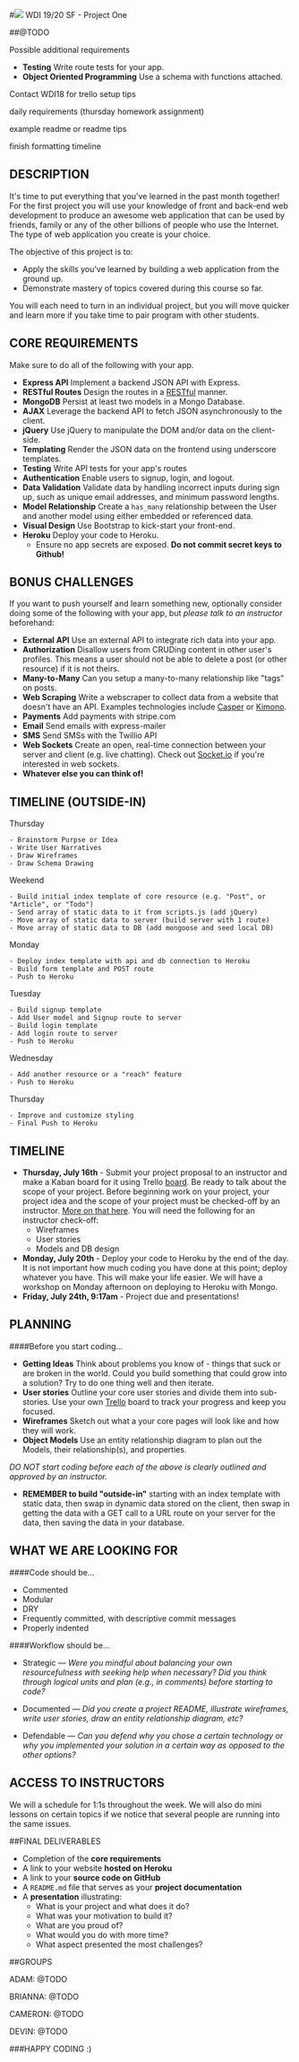 #![](https://ga-dash.s3.amazonaws.com/production/assets/logo-9f88ae6c9c3871690e33280fcf557f33.png)  WDI 19/20 SF - Project One

##@TODO

Possible additional requirements
* **Testing** Write route tests for your app.
* **Object Oriented Programming** Use a schema with functions attached.

Contact WDI18 for trello setup tips

daily requirements (thursday homework assignment)

example readme or readme tips

finish formatting timeline


## DESCRIPTION

It's time to put everything that you've learned in the past month together! For the first project you will use your knowledge of front and back-end web development to produce an awesome web application that can be used by friends, family or any of the other billions of people who use the Internet. The type of web application you create is your choice.

The objective of this project is to:

* Apply the skills you've learned by building a web application from the ground up.
* Demonstrate mastery of topics covered during this course so far.

You will each need to turn in an individual project, but you will move quicker and learn more if you take time to pair program with other students.

## CORE REQUIREMENTS
Make sure to do all of the following with your app.

* **Express API** Implement a backend JSON API with Express.
* **RESTful Routes** Design the routes in a [RESTful](http://restfulrouting.com/mappings/resources) manner.
* **MongoDB** Persist at least two models in a Mongo Database.
* **AJAX** Leverage the backend API to fetch JSON asynchronously to the client.
* **jQuery** Use jQuery to manipulate the DOM and/or data on the client-side.
* **Templating** Render the JSON data on the frontend using underscore templates.
* **Testing** Write API tests for your app's routes
* **Authentication** Enable users to signup, login, and logout.
* **Data Validation** Validate data by handling incorrect inputs during sign up, such as unique email addresses, and minimum password lengths.
* **Model Relationship** Create a `has_many` relationship between the User and another model using either embedded or referenced data.
* **Visual Design** Use Bootstrap to kick-start your front-end.
* **Heroku** Deploy your code to Heroku.
	* Ensure no app secrets are exposed.  __Do not commit secret keys to Github!__


## BONUS CHALLENGES
If you want to push yourself and learn something new, optionally consider doing some of the following with your app, but *please talk to an instructor* beforehand:

* **External API** Use an external API to integrate rich data into your app.
* **Authorization** Disallow users from CRUDing content in other user's profiles. This means a user should not be able to delete a post (or other resource) if it is not theirs.
* **Many-to-Many** Can you setup a many-to-many relationship like "tags" on posts.
* **Web Scraping** Write a webscraper to collect data from a website that doesn't have an API. Examples technologies include [Casper](http://casperjs.org/) or [Kimono](https://www.kimonolabs.com/).
* **Payments** Add payments with stripe.com
* **Email** Send emails with express-mailer
* **SMS** Send SMSs with the Twillio API
* **Web Sockets** Create an open, real-time connection between your server and client (e.g. live chatting). Check out <a href="http://socket.io/" target="_blank">Socket.io</a> if you're interested in web sockets.
* **Whatever else you can think of!**

## TIMELINE (OUTSIDE-IN)

Thursday

	- Brainstorm Purpse or Idea
	- Write User Narratives
	- Draw Wireframes
	- Draw Schema Drawing

Weekend

	- Build initial index template of core resource (e.g. "Post", or "Article", or "Todo")
	- Send array of static data to it from scripts.js (add jQuery)
	- Move array of static data to server (build server with 1 route)
	- Move array of static data to DB (add mongoose and seed local DB)

Monday

	- Deploy index template with api and db connection to Heroku
	- Build form template and POST route
	- Push to Heroku

Tuesday

	- Build signup template
	- Add User model and Signup route to server
	- Build login template
	- Add login route to server
	- Push to Heroku

Wednesday

	- Add another resource or a "reach" feature
	- Push to Heroku

Thursday

	- Improve and customize styling
	- Final Push to Heroku

## TIMELINE

* **Thursday, July 16th** - Submit your project proposal to an instructor and make a Kaban board for it using Trello [board](https://trello.com/b/dl7VicOR/sfwdi18-project1). Be ready to talk about the scope of your project. Before beginning work on your project, your project idea and the scope of your project must be checked-off by an instructor. [More on that here](@TODO). You will need the following for an instructor check-off:
    * Wireframes
    * User stories
    * Models and DB design
* **Monday, July 20th** - Deploy your code to Heroku by the end of the day. It is not important how much coding you have done at this point; deploy whatever you have.  This will make your life easier. We will have a workshop on Monday afternoon on deploying to Heroku with Mongo.
* **Friday, July 24th, 9:17am** - Project due and presentations!

## PLANNING

####Before you start coding...

* **Getting Ideas** Think about problems you know of - things that suck or are broken in the world. Could you build something that could grow into a solution? Try to do one thing well and then iterate.
* **User stories** Outline your core user stories and divide them into sub-stories. Use your own [Trello](https://trello.com/) board to track your progress and keep you focused.
* **Wireframes** Sketch out what a your core pages will look like and how they will work.
* **Object Models** Use an entity relationship diagram to plan out the Models, their relationship(s), and properties.

*DO NOT start coding before each of the above is clearly outlined and approved by an instructor.*

* **REMEMBER to build "outside-in"**
 starting with an index template with static data, then swap in dynamic data stored on the client, then swap in getting the data with a GET call to a URL route on your server for the data, then saving the data in your database.

## WHAT WE ARE LOOKING FOR
####Code should be...

* Commented
* Modular
* DRY
* Frequently committed, with descriptive commit messages
* Properly indented

####Workflow should be...

* Strategic —
*Were you mindful about balancing your own resourcefulness with seeking help when necessary?*
*Did you think through logical units and plan (e.g., in comments) before starting to code?*

* Documented —
*Did you create a project README, illustrate wireframes, write user stories, draw an entity relationship diagram, etc?*

* Defendable —
*Can you defend why you chose a certain technology or why you implemented your solution in a certain way as opposed to the other options?*

## ACCESS TO INSTRUCTORS
We will a schedule for 1:1s throughout the week. We will also do mini lessons on certain topics if we notice that several people are running into the same issues.

##FINAL DELIVERABLES

* Completion of the **core requirements**
* A link to your website **hosted on Heroku**
* A link to your **source code on GitHub**
* A `README.md` file that serves as your **project documentation**
* A **presentation** illustrating:
	* What is your project and what does it do?
	* What was your motivation to build it?
	* What are you proud of?
	* What would you do with more time?
	* What aspect presented the most challenges?

##GROUPS

ADAM:
@TODO


BRIANNA:
@TODO

CAMERON:
@TODO


DEVIN:
@TODO

###HAPPY CODING :)
